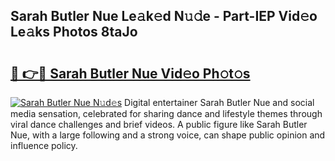 ## Sarah Butler Nue Le𝚊k𝚎d N𝚞𝚍e - Part-IEP Vid𝚎o Le𝚊ks Photos 8taJo

# <h2><a href="http://fba9lk7.evod.top/?m=Sarah+Butler+Nue">🔗 👉🔴 Sarah Butler Nue Vid𝚎o Ph𝚘t𝚘s</a></h2>

[![Sarah Butler Nue N𝚞d𝚎s](https://i.imgur.com/8V9OHl7.gif)](http://fba9lk7.evod.top/?m=Sarah+Butler+Nue)
Digital entertainer Sarah Butler Nue and social media sensation, celebrated for sharing dance and lifestyle themes through viral dance challenges and brief videos. A public figure like Sarah Butler Nue, with a large following and a strong voice, can shape public opinion and influence policy. 
